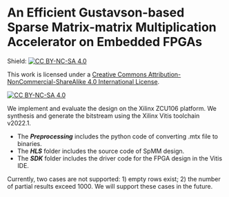 # An Efficient Gustavson-based Sparse Matrix-matrix Multiplication Accelerator on Embedded FPGAs

Shield: [![CC BY-NC-SA 4.0][cc-by-nc-sa-shield]][cc-by-nc-sa]

This work is licensed under a
[Creative Commons Attribution-NonCommercial-ShareAlike 4.0 International License][cc-by-nc-sa].

[![CC BY-NC-SA 4.0][cc-by-nc-sa-image]][cc-by-nc-sa]

[cc-by-nc-sa]: http://creativecommons.org/licenses/by-nc-sa/4.0/
[cc-by-nc-sa-image]: https://licensebuttons.net/l/by-nc-sa/4.0/88x31.png
[cc-by-nc-sa-shield]: https://img.shields.io/badge/License-CC%20BY--NC--SA%204.0-lightgrey.svg

We implement and evaluate the design on the Xilinx ZCU106 platform. We synthesis and generate the bitstream using the Xilinx Vitis toolchain v2022.1.

+ The ***Preprocessing*** includes the python code of converting .mtx file to binaries.
+ The ***HLS*** folder includes the source code of SpMM design. 
+ The ***SDK*** folder includes the driver code for the FPGA design in the Vitis IDE.  

Currently, two cases are not supported: 1) empty rows exist; 2) the number of partial results exceed 1000. We will support these cases in the future.